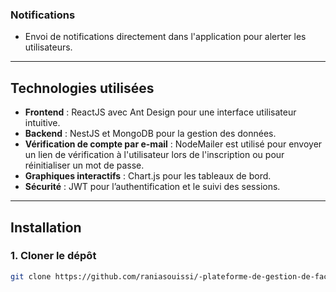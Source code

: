 
### **Notifications**
- Envoi de notifications directement dans l'application pour alerter les utilisateurs.


---

## **Technologies utilisées**
- **Frontend** : ReactJS avec Ant Design pour une interface utilisateur intuitive.
- **Backend** : NestJS et MongoDB pour la gestion des données.
- **Vérification de compte par e-mail** : NodeMailer est utilisé pour envoyer un lien de vérification à l'utilisateur lors de l'inscription ou pour réinitialiser un mot de passe.
- **Graphiques interactifs** : Chart.js pour les tableaux de bord.
- **Sécurité** : JWT pour l’authentification et le suivi des sessions.

---

## **Installation**

### **1. Cloner le dépôt**
```bash
git clone https://github.com/raniasouissi/-plateforme-de-gestion-de-facturation-et-suivi-de-paiement-VBIL-.git
